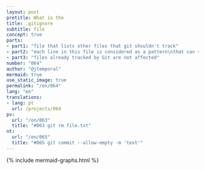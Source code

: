 ```yaml
---
layout: post
pretitle: What is the
title: .gitignore
subtitle: file
concept: true
parts:
- part1: "file that lists other files that git shouldn't track"
- part2: "each line in this file is considered as a pattern\nthat can specify one or multiple files"
- part3: "files already tracked by Git are not affected"
number: "064"
author: "@jtemporal"
mermaid: true
use_static_image: true
permalink: "/en/064"
lang: "en"
translations:
- lang: pt
  url: /projects/064
pv:
  url: "/en/063"
  title: "#063 git rm file.txt"
nt:
  url: "/en/065"
  title: "#065 git commit --allow-empty -m 'text'"
---
```


{% include mermaid-graphs.html %}
